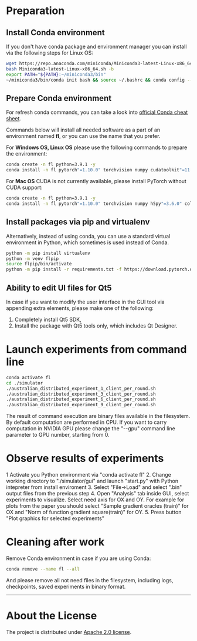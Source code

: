 # Preparation

## Install Conda environment
If you don't have conda package and environment manager you can install via the following steps for Linux OS:
```bash
wget https://repo.anaconda.com/miniconda/Miniconda3-latest-Linux-x86_64.sh
bash Miniconda3-latest-Linux-x86_64.sh -b
export PATH="${PATH}:~/miniconda3/bin"
~/miniconda3/bin/conda init bash && source ~/.bashrc && conda config --set auto_activate_base false
```

## Prepare Conda environment
For refresh conda commands, you can take a look into [official Conda cheat sheet](https://docs.conda.io/projects/conda/en/4.6.0/_downloads/52a95608c49671267e40c689e0bc00ca/conda-cheatsheet.pdf). 

Commands below will install all needed software as a part of an environment named **fl**, or you can use the name that you prefer.

For **Windows OS, Linux OS** please use the following commands to prepare the environment:

```bash
conda create -n fl python=3.9.1 -y
conda install -n fl pytorch"=1.10.0" torchvision numpy cudatoolkit"=11.1" h5py"=3.6.0" coloredlogs matplotlib psutil pyqt pytest pdoc3 wandb -c pytorch -c nvidia -c conda-forge -y
```

For **Mac OS** CUDA is not currently available, please install PyTorch without CUDA support:

```bash
conda create -n fl python=3.9.1 -y
conda install -n fl pytorch"=1.10.0" torchvision numpy h5py"=3.6.0" coloredlogs matplotlib psutil pyqt pytest pdoc3 wandb -c pytorch -c nvidia -c conda-forge -y
```


## Install packages via pip and virtualenv

Alternatively, instead of using conda, you can use a standard virtual environment in Python, which sometimes is used instead of Conda.

```bash
python -m pip install virtualenv
python -m venv flpip
source flpip/bin/activate
python -m pip install -r requirements.txt -f https://download.pytorch.org/whl/cu113/torch_stable.html
```

## Ability to edit UI files for Qt5

In case if you want to modify the user interface in the GUI tool via appending extra elements, please make one of the following:

1. Completely install Qt5 SDK, 
2. Install the package with Qt5 tools only, which includes Qt Designer.

# Launch experiments from command line

```bash
conda activate fl
cd ./simulator
./australian_distributed_experiment_1_client_per_round.sh
./australian_distributed_experiment_3_client_per_round.sh
./australian_distributed_experiment_6_client_per_round.sh
./australian_distributed_experiment_9_client_per_round.sh
```

The result of command execution are binary files available in the filesystem. By default computation are performed in CPU. If you want to carry computation in NVIDIA GPU please change the "--gpu" command line parameter to GPU number, starting from 0.

# Observe results of experiments

1 Activate you Python environment via "conda activate fl"
2. Change working directory to "./simulator/gui" and launch "start.py" with Python intepreter from install enviroment
3. Select "File->Load" and select ".bin" output files from the previous step
4. Open "Analysis" tab inside GUI, select experiments to visualize. Select need axis for OX and OY. For example for plots from the paper you should select "Sample gradient oracles (train)" for OX and "Norm of function gradient square(train)" for OY.
5. Press button "Plot graphics for selected experiments"


# Cleaning after work

Remove Conda environment in case if you are using Conda: 
```bash
conda remove --name fl --all
```
And please remove all not need files in the filesystem, including logs, checkpoints, saved experiments in binary format.


----

# About the License

The project is distributed under [Apache 2.0 license](LICENSE).
